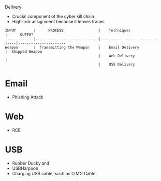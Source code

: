

Delivery
- Crucial component of the cyber kill chain 
- High-risk assignment because it leaves traces

```
INPUT        |      PROCESS                |    Techniques                 |      OUTPUT
-------------|-----------------------------|-------------------------------|----------------------
Weapon       |  Transmitting the Weapon    |    Email Delivery             |  Shipped Weapon
                                           |    Web Delivery               |   
                                           |    USB Delivery
```                                               


# Email
- Phishing Attack

# Web
- RCE

# USB
- Rubber Ducky and 
- USBHarpoon
- Charging USB cable, such as O.MG Cable.